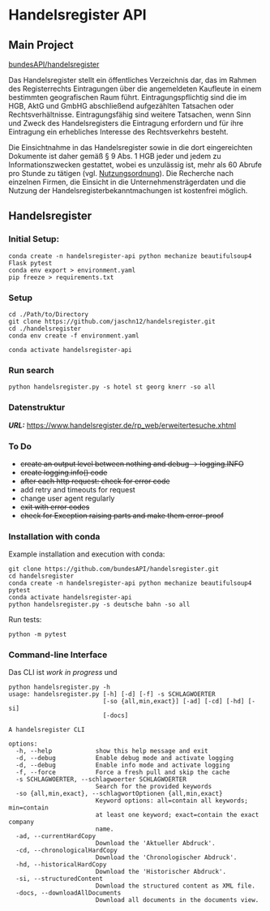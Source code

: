 # Handelsregister API 

## Main Project
[bundesAPI/handelsregister](https://github.com/bundesAPI/handelsregister)

Das Handelsregister stellt ein öffentliches Verzeichnis dar, das im Rahmen des Registerrechts Eintragungen über die angemeldeten Kaufleute in einem bestimmten geografischen Raum führt. 
Eintragungspflichtig sind die im HGB, AktG und GmbHG abschließend aufgezählten Tatsachen oder Rechtsverhältnisse. Eintragungsfähig sind weitere Tatsachen, wenn Sinn und Zweck des Handelsregisters die Eintragung erfordern und für ihre Eintragung ein erhebliches Interesse des Rechtsverkehrs besteht.

Die Einsichtnahme in das Handelsregister sowie in die dort eingereichten Dokumente ist daher gemäß § 9 Abs. 1 HGB jeder und jedem zu Informationszwecken gestattet, wobei es unzulässig ist, mehr als 60 Abrufe pro Stunde zu tätigen (vgl. [Nutzungsordnung](https://www.handelsregister.de/rp_web/information.xhtml)). Die Recherche nach einzelnen Firmen, die Einsicht in die Unternehmensträgerdaten und die Nutzung der Handelsregisterbekanntmachungen ist kostenfrei möglich.

## Handelsregister

### Initial Setup: 

```
conda create -n handelsregister-api python mechanize beautifulsoup4 Flask pytest
conda env export > environment.yaml
pip freeze > requirements.txt
```
### Setup

    cd ./Path/to/Directory
    git clone https://github.com/jaschn12/handelsregister.git 
    cd ./handelsregister
    conda env create -f environment.yaml

    conda activate handelsregister-api

### Run search
    python handelsregister.py -s hotel st georg knerr -so all

### Datenstruktur

***URL:*** https://www.handelsregister.de/rp_web/erweitertesuche.xhtml

### To Do
- ~~create an output level between nothing and debug -> logging.INFO~~
- ~~create logging.info() code~~
- ~~after each http request: check for error code~~
- add retry and timeouts for request
- change user agent regularly
- ~~exit with error codes~~
- ~~check for Exception raising parts and make them error-proof~~

### Installation with conda
Example installation and execution with conda:
```commandline
git clone https://github.com/bundesAPI/handelsregister.git
cd handelsregister
conda create -n handelsregister-api python mechanize beautifulsoup4 pytest
conda activate handelsregister-api
python handelsregister.py -s deutsche bahn -so all
```
Run tests:
```commandline
python -m pytest
```


### Command-line Interface

Das CLI ist _work in progress_ und 

```
python handelsregister.py -h
usage: handelsregister.py [-h] [-d] [-f] -s SCHLAGWOERTER
                          [-so {all,min,exact}] [-ad] [-cd] [-hd] [-si]
                          [-docs]

A handelsregister CLI

options:
  -h, --help            show this help message and exit
  -d, --debug           Enable debug mode and activate logging
  -d, --debug           Enable info mode and activate logging
  -f, --force           Force a fresh pull and skip the cache
  -s SCHLAGWOERTER, --schlagwoerter SCHLAGWOERTER
                        Search for the provided keywords
  -so {all,min,exact}, --schlagwortOptionen {all,min,exact}
                        Keyword options: all=contain all keywords; min=contain
                        at least one keyword; exact=contain the exact company
                        name.
  -ad, --currentHardCopy
                        Download the 'Aktueller Abdruck'.
  -cd, --chronologicalHardCopy
                        Download the 'Chronologischer Abdruck'.
  -hd, --historicalHardCopy
                        Download the 'Historischer Abdruck'.
  -si, --structuredContent
                        Download the structured content as XML file.
  -docs, --downloadAllDocuments
                        Download all documents in the documents view.
```
